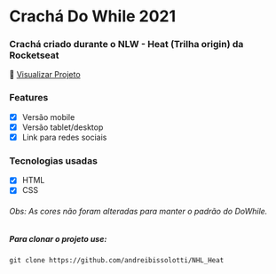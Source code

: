# Crachá Do While 2021
### Crachá criado durante o NLW - Heat (Trilha origin) da Rocketseat

🔗 [Visualizar Projeto](https://andreibissolotti.github.io/NHL_Heat/)

### Features
- [x] Versão mobile 
- [x] Versão tablet/desktop
- [x] Link para redes sociais

### Tecnologias usadas

- [x] HTML
- [x] CSS

###### Obs: As cores não foram alteradas para manter o padrão do DoWhile.

##### Para clonar o projeto use:

```
git clone https://github.com/andreibissolotti/NHL_Heat
```

